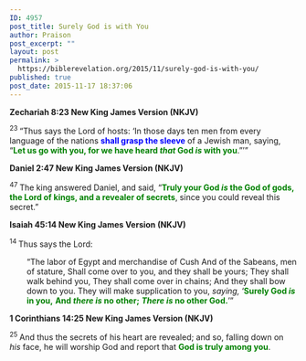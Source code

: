 ```yaml
---
ID: 4957
post_title: Surely God is with You
author: Praison
post_excerpt: ""
layout: post
permalink: >
  https://biblerevelation.org/2015/11/surely-god-is-with-you/
published: true
post_date: 2015-11-17 18:37:06
---
```

<strong><span class="passage-display-bcv">Zechariah 8:23
</span><span class="passage-display-version">New King James Version (NKJV)</span></strong>
<p class="top-1"><span id="en-NKJV-23000" class="text Zech-8-23"><sup class="versenum">23 </sup>“Thus says the <span class="small-caps">Lord</span> of hosts: ‘In those days ten men from every language of the nations <span style="color: #0000ff;"><strong>shall grasp the sleeve</strong></span> of a Jewish man, saying, “<span style="color: #008000;"><strong>Let us go with you, for we have heard <i>that</i> God <i>is</i> with you</strong></span>.”’”</span></p>
<strong><span class="passage-display-bcv">Daniel 2:47
</span><span class="passage-display-version">New King James Version (NKJV)</span></strong>

<span id="en-NKJV-21806" class="text Dan-2-47"><sup class="versenum">47 </sup>The king answered Daniel, and said, “<span style="color: #008000;"><strong>Truly your God <i>is</i> the God of gods, the Lord of kings, and a revealer of secrets</strong></span>, since you could reveal this secret.”</span>

<strong><span class="passage-display-bcv">Isaiah 45:14
</span><span class="passage-display-version">New King James Version (NKJV)</span></strong>

<span class="text Isa-45-14"><sup class="versenum">14 </sup>Thus says the <span class="small-caps">Lord</span>:</span>
<div class="poetry top-1">
<p class="line" style="padding-left: 30px;"><span class="text Isa-45-14">“The labor of Egypt and merchandise of Cush</span>
<span class="text Isa-45-14">And of the Sabeans, men of stature,</span>
<span class="text Isa-45-14">Shall come over to you, and they shall be yours;</span>
<span class="text Isa-45-14">They shall walk behind you,</span>
<span class="text Isa-45-14">They shall come over in chains;</span>
<span class="text Isa-45-14">And they shall bow down to you.</span>
<span class="text Isa-45-14">They will make supplication to you, <i>saying,</i> ‘<span style="color: #008000;"><strong>Surely God <i>is</i> in you,</strong></span></span>
<span style="color: #008000;"><strong><span class="text Isa-45-14">And <i>there is</i> no other;</span></strong></span>
<span class="text Isa-45-14"><span style="color: #008000;"><strong><i>There is</i> no other God.</strong></span>’”</span></p>

</div>
<strong><span class="passage-display-bcv">1 Corinthians 14:25
</span><span class="passage-display-version">New King James Version (NKJV)</span></strong>

<span id="en-NKJV-28704" class="text 1Cor-14-25"><sup class="versenum">25 </sup>And thus the secrets of his heart are revealed; and so, falling down on <i>his </i>face, he will worship God and report that <span style="color: #008000;"><strong>God is truly among you</strong></span>.</span>